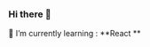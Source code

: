 ### Hi there 👋

<!--
**kaiqmo/KAIQMO** is a ✨ _special_ ✨ repository because its `README.md` (this file) appears on your GitHub profile.

Here are some ideas to get you started:

- 🔭 I’m currently working on ...
- 🌱 I’m currently learning ...
- 👯 I’m looking to collaborate on ...
- 🤔 I’m looking for help with ...
- 💬 Ask me about ...
- 📫 How to reach me: ...
- 😄 Pronouns: ...
- ⚡ Fun fact: ...
-->

<!-- ⚡ Fun fact: I have Bachelor in Computer Sciênce  -->

<!-- 🔭 I’m currently working with : **Front-End Development**  -->
<!-- 
🔭 My personal UI UX projects at the moment are :
   - **[My Profile](https://www.figma.com/file/hsxyliodblDzeIoXYpjhHQ/PROFILE-PAGE?node-id=0%3A1)**
   - **[Farm](https://www.figma.com/file/TUtYWLRQTVgxi6jsESAtze/GADOLANDIA?node-id=0%3A1)**
   - **[MyInvest](https://www.figma.com/file/Q3Z3KSTUq3SrIUDINkflsX/MyInvest?node-id=0%3A1)** -->
<!-- 
:chart_with_upwards_trend: My certificates are: 
- **[Vtex Certificate](https://drive.google.com/file/d/186_6X8tSo-YKBk0IZItNbh5R6HmckpqM/view)** -
- **[Scrum Certificate](https://drive.google.com/file/d/1UDMYuwdTva9wo4YZFv8fQ_njVqwsvx4L/view?usp=sharing)** -->

🌱 I’m currently learning :  **React **
  
<!-- 💬 You Ask me about Vtex, React, Html, CSS3,SASS,UI UX i will try to help you with what i can. -->
 
<!-- 📫 How to reach me: kaiquempresa@gmail.com -->
